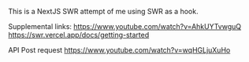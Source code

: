 This is a NextJS SWR attempt of me using SWR as a hook.

Supplemental links:
https://www.youtube.com/watch?v=AhkUYTvwguQ
https://swr.vercel.app/docs/getting-started



API Post request
https://www.youtube.com/watch?v=wqHGLjuXuHo